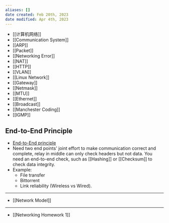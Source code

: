 ```yaml
---
aliases: []
date created: Feb 20th, 2023
date modified: Apr 4th, 2023
---
```

- [[计算机网络]]
- [[Communication System]]
- [[ARP]]
- [[Packet]]
- [[Networking Error]]
- [[NAT]]
- [[HTTP]]
- [[VLAN]]
- [[Linux Network]]
- [[Gateway]]
- [[Netmask]]
- [[MTU]]
- [[Ethernet]]
- [[Broadcast]]
- [[Manchester Coding]]
- [[IGMP]]

## End-to-End Principle
- [End-to-End principle](https://en.wikipedia.org/wiki/End-to-end_principle)
- Need two end points' joint effort to make communication correct and complete, relay in middle can only check headers but not data. You need an end-to-end check, such as [[Hashing]] or [[Checksum]] to check data integrity.
- Example:
	- File transfer
	- Bittorrent
	- Link reliability (Wireless vs Wired).

___

- [[Network Model]]

___

- [[Networking Homework 1]]